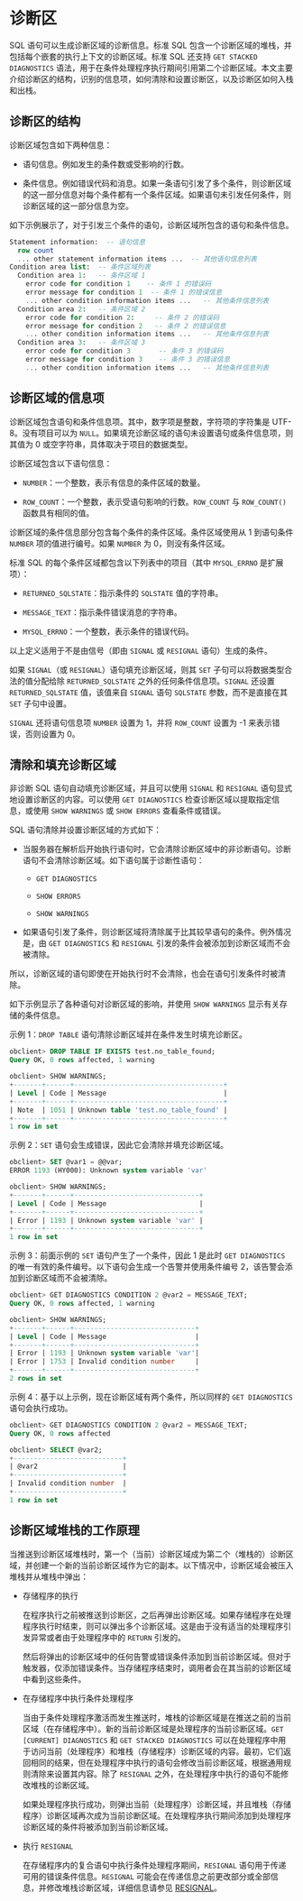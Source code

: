 # 诊断区 

SQL 语句可以生成诊断区域的诊断信息。标准 SQL 包含一个诊断区域的堆栈，并包括每个嵌套的执行上下文的诊断区域。标准 SQL 还支持 `GET STACKED DIAGNOSTICS` 语法，用于在条件处理程序执行期间引用第二个诊断区域。本文主要介绍诊断区的结构，识别的信息项，如何清除和设置诊断区，以及诊断区如何入栈和出栈。

## 诊断区的结构 

诊断区域包含如下两种信息：

* 语句信息。例如发生的条件数或受影响的行数。

* 条件信息。例如错误代码和消息。如果一条语句引发了多个条件，则诊断区域的这一部分信息对每个条件都有一个条件区域。如果语句未引发任何条件，则诊断区域的这一部分信息为空。


如下示例展示了，对于引发三个条件的语句，诊断区域所包含的语句和条件信息。

```sql
Statement information:  -- 语句信息
  row count
  ... other statement information items ...  -- 其他语句信息列表
Condition area list:  -- 条件区域列表
  Condition area 1:   -- 条件区域 1
    error code for condition 1    -- 条件 1 的错误码
    error message for condition 1  -- 条件 1 的错误信息
    ... other condition information items ...   -- 其他条件信息列表
  Condition area 2:   -- 条件区域 2
    error code for condition 2:     -- 条件 2 的错误码
    error message for condition 2   -- 条件 2 的错误信息
    ... other condition information items ...   -- 其他条件信息列表
  Condition area 3:   -- 条件区域 3
    error code for condition 3       -- 条件 3 的错误码
    error message for condition 3    -- 条件 3 的错误信息
    ... other condition information items ...   -- 其他条件信息列表
```

## 诊断区域的信息项 

诊断区域包含语句和条件信息项。其中，数字项是整数，字符项的字符集是 UTF-8。没有项目可以为 `NULL`。如果填充诊断区域的语句未设置语句或条件信息项，则其值为 0 或空字符串，具体取决于项目的数据类型。

诊断区域包含以下语句信息：

* `NUMBER`：一个整数，表示有信息的条件区域的数量。

* `ROW_COUNT`：一个整数，表示受语句影响的行数。`ROW_COUNT` 与 `ROW_COUNT()` 函数具有相同的值。



诊断区域的条件信息部分包含每个条件的条件区域。条件区域使用从 1 到语句条件 `NUMBER` 项的值进行编号。如果 `NUMBER` 为 0，则没有条件区域。

标准 SQL 的每个条件区域都包含以下列表中的项目（其中 `MYSQL_ERRNO` 是扩展项）：

* `RETURNED_SQLSTATE`：指示条件的 `SQLSTATE` 值的字符串。

* `MESSAGE_TEXT`：指示条件错误消息的字符串。

* `MYSQL_ERRNO`：一个整数，表示条件的错误代码。


以上定义适用于不是由信号（即由 `SIGNAL` 或 `RESIGNAL` 语句）生成的条件。

如果 `SIGNAL`（或 `RESIGNAL`）语句填充诊断区域，则其 `SET` 子句可以将数据类型合法的值分配给除 `RETURNED_SQLSTATE` 之外的任何条件信息项。`SIGNAL` 还设置 `RETURNED_SQLSTATE` 值，该值来自 `SIGNAL` 语句 `SQLSTATE` 参数，而不是直接在其 `SET` 子句中设置。

`SIGNAL` 还将语句信息项 `NUMBER` 设置为 1，并将 `ROW_COUNT` 设置为 -1 来表示错误，否则设置为 0。

## 清除和填充诊断区域 

非诊断 SQL 语句自动填充诊断区域，并且可以使用 `SIGNAL` 和 `RESIGNAL` 语句显式地设置诊断区的内容。可以使用 `GET DIAGNOSTICS` 检查诊断区域以提取指定信息，或使用 `SHOW WARNINGS` 或 `SHOW ERRORS` 查看条件或错误。

SQL 语句清除并设置诊断区域的方式如下：

* 当服务器在解析后开始执行语句时，它会清除诊断区域中的非诊断语句。诊断语句不会清除诊断区域。如下语句属于诊断性语句：

  * `GET DIAGNOSTICS`  
  
  * `SHOW ERRORS` 
  
  * `SHOW WARNINGS` 


* 如果语句引发了条件，则诊断区域将清除属于比其较早语句的条件。例外情况是，由 `GET DIAGNOSTICS` 和 `RESIGNAL` 引发的条件会被添加到诊断区域而不会被清除。


所以，诊断区域的语句即使在开始执行时不会清除，也会在语句引发条件时被清除。

如下示例显示了各种语句对诊断区域的影响，并使用 `SHOW WARNINGS` 显示有关存储的条件信息。

示例 1：`DROP TABLE` 语句清除诊断区域并在条件发生时填充诊断区。

```sql
obclient> DROP TABLE IF EXISTS test.no_table_found;
Query OK, 0 rows affected, 1 warning

obclient> SHOW WARNINGS;
+-------+------+-------------------------------------+
| Level | Code | Message                             |
+-------+------+-------------------------------------+
| Note  | 1051 | Unknown table 'test.no_table_found' |
+-------+------+-------------------------------------+
1 row in set
```

示例 2：`SET` 语句会生成错误，因此它会清除并填充诊断区域。

```sql
obclient> SET @var1 = @@var;
ERROR 1193 (HY000): Unknown system variable 'var'

obclient> SHOW WARNINGS;
+-------+------+-------------------------------+
| Level | Code | Message                       |
+-------+------+-------------------------------+
| Error | 1193 | Unknown system variable 'var' |
+-------+------+-------------------------------+
1 row in set
```

示例 3：前面示例的 `SET` 语句产生了一个条件，因此 1 是此时 `GET DIAGNOSTICS` 的唯一有效的条件编号。以下语句会生成一个告警并使用条件编号 2，该告警会添加到诊断区域而不会被清除。

```sql
obclient> GET DIAGNOSTICS CONDITION 2 @var2 = MESSAGE_TEXT;
Query OK, 0 rows affected, 1 warning 

obclient> SHOW WARNINGS;
+-------+------+------------------------------+
| Level | Code | Message                      |
+-------+------+------------------------------+
| Error | 1193 | Unknown system variable 'var'|
| Error | 1753 | Invalid condition number     |
+-------+------+------------------------------+
2 rows in set
```

示例 4：基于以上示例，现在诊断区域有两个条件，所以同样的 `GET DIAGNOSTICS` 语句会执行成功。

```sql
obclient> GET DIAGNOSTICS CONDITION 2 @var2 = MESSAGE_TEXT;
Query OK, 0 rows affected

obclient> SELECT @var2;
+---------------------------+
| @var2                     |
+---------------------------+
| Invalid condition number  |
+---------------------------+
1 row in set
```

## 诊断区域堆栈的工作原理 

当推送到诊断区域堆栈时，第一个（当前）诊断区域成为第二个（堆栈的）诊断区域，并创建一个新的当前诊断区域作为它的副本。以下情况中，诊断区域会被压入堆栈并从堆栈中弹出：

* 存储程序的执行

  在程序执行之前被推送到诊断区，之后再弹出诊断区域。如果存储程序在处理程序执行时结束，则可以弹出多个诊断区域。这是由于没有适当的处理程序引发异常或者由于处理程序中的 `RETURN` 引发的。

  然后将弹出的诊断区域中的任何告警或错误条件添加到当前诊断区域。但对于触发器，仅添加错误条件。当存储程序结束时，调用者会在其当前的诊断区域中看到这些条件。
  

* 在存储程序中执行条件处理程序

  当由于条件处理程序激活而发生推送时，堆栈的诊断区域是在推送之前的当前区域（在存储程序中）。新的当前诊断区域是处理程序的当前诊断区域。`GET [CURRENT] DIAGNOSTICS` 和 `GET STACKED DIAGNOSTICS` 可以在处理程序中用于访问当前（处理程序）和堆栈（存储程序）诊断区域的内容。最初，它们返回相同的结果，但在处理程序中执行的语句会修改当前诊断区域，根据通用规则清除来设置其内容。除了 `RESIGNAL` 之外，在处理程序中执行的语句不能修改堆栈的诊断区域。

  如果处理程序执行成功，则弹出当前（处理程序）诊断区域，并且堆栈（存储程序）诊断区域再次成为当前诊断区域。在处理程序执行期间添加到处理程序诊断区域的条件将被添加到当前诊断区域。
  

* 执行 `RESIGNAL`

  在存储程序内的复合语句中执行条件处理程序期间，`RESIGNAL` 语句用于传递可用的错误条件信息。`RESIGNAL` 可能会在传递信息之前更改部分或全部信息，并修改堆栈诊断区域，详细信息请参见 [RESIGNAL](../9.pl-exception-handling-statement-mysql/5.RESINGNAL-mysql.md)。
